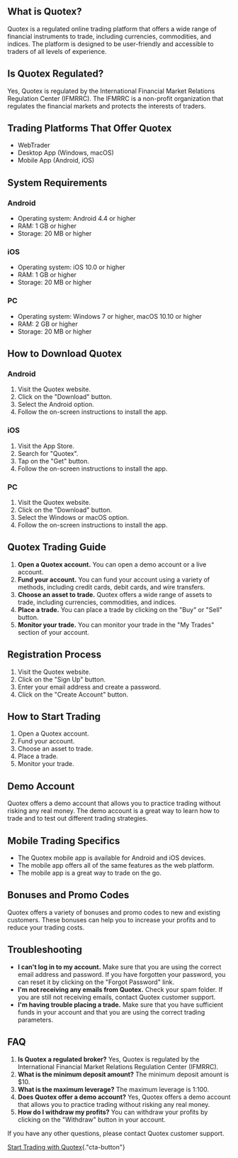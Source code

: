 ## What is Quotex?

Quotex is a regulated online trading platform that offers a wide range
of financial instruments to trade, including currencies, commodities,
and indices. The platform is designed to be user-friendly and accessible
to traders of all levels of experience.

## Is Quotex Regulated?

Yes, Quotex is regulated by the International Financial Market Relations
Regulation Center (IFMRRC). The IFMRRC is a non-profit organization that
regulates the financial markets and protects the interests of traders.

## Trading Platforms That Offer Quotex

-   WebTrader
-   Desktop App (Windows, macOS)
-   Mobile App (Android, iOS)

## System Requirements

### Android

-   Operating system: Android 4.4 or higher
-   RAM: 1 GB or higher
-   Storage: 20 MB or higher

### iOS

-   Operating system: iOS 10.0 or higher
-   RAM: 1 GB or higher
-   Storage: 20 MB or higher

### PC

-   Operating system: Windows 7 or higher, macOS 10.10 or higher
-   RAM: 2 GB or higher
-   Storage: 20 MB or higher

## How to Download Quotex

### Android

1.  Visit the Quotex website.
2.  Click on the "Download" button.
3.  Select the Android option.
4.  Follow the on-screen instructions to install the app.

### iOS

1.  Visit the App Store.
2.  Search for "Quotex".
3.  Tap on the "Get" button.
4.  Follow the on-screen instructions to install the app.

### PC

1.  Visit the Quotex website.
2.  Click on the "Download" button.
3.  Select the Windows or macOS option.
4.  Follow the on-screen instructions to install the app.

## Quotex Trading Guide

1.  **Open a Quotex account.** You can open a demo account or a live
    account.
2.  **Fund your account.** You can fund your account using a variety of
    methods, including credit cards, debit cards, and wire transfers.
3.  **Choose an asset to trade.** Quotex offers a wide range of assets
    to trade, including currencies, commodities, and indices.
4.  **Place a trade.** You can place a trade by clicking on the
    "Buy" or "Sell" button.
5.  **Monitor your trade.** You can monitor your trade in the "My
    Trades" section of your account.

## Registration Process

1.  Visit the Quotex website.
2.  Click on the "Sign Up" button.
3.  Enter your email address and create a password.
4.  Click on the "Create Account" button.

## How to Start Trading

1.  Open a Quotex account.
2.  Fund your account.
3.  Choose an asset to trade.
4.  Place a trade.
5.  Monitor your trade.

## Demo Account

Quotex offers a demo account that allows you to practice trading without
risking any real money. The demo account is a great way to learn how to
trade and to test out different trading strategies.

## Mobile Trading Specifics

-   The Quotex mobile app is available for Android and iOS devices.
-   The mobile app offers all of the same features as the web platform.
-   The mobile app is a great way to trade on the go.

## Bonuses and Promo Codes

Quotex offers a variety of bonuses and promo codes to new and existing
customers. These bonuses can help you to increase your profits and to
reduce your trading costs.

## Troubleshooting

-   **I can\'t log in to my account.** Make sure that you are using the
    correct email address and password. If you have forgotten your
    password, you can reset it by clicking on the "Forgot
    Password" link.
-   **I\'m not receiving any emails from Quotex.** Check your spam
    folder. If you are still not receiving emails, contact Quotex
    customer support.
-   **I\'m having trouble placing a trade.** Make sure that you have
    sufficient funds in your account and that you are using the correct
    trading parameters.

## FAQ

1.  **Is Quotex a regulated broker?** Yes, Quotex is regulated by the
    International Financial Market Relations Regulation Center (IFMRRC).
2.  **What is the minimum deposit amount?** The minimum deposit amount
    is \$10.
3.  **What is the maximum leverage?** The maximum leverage is 1:100.
4.  **Does Quotex offer a demo account?** Yes, Quotex offers a demo
    account that allows you to practice trading without risking any real
    money.
5.  **How do I withdraw my profits?** You can withdraw your profits by
    clicking on the "Withdraw" button in your account.

If you have any other questions, please contact Quotex customer support.

[Start Trading with
Quotex](\%22https://traff.sbs/brokerqxsignup\%22){."cta-button"}


